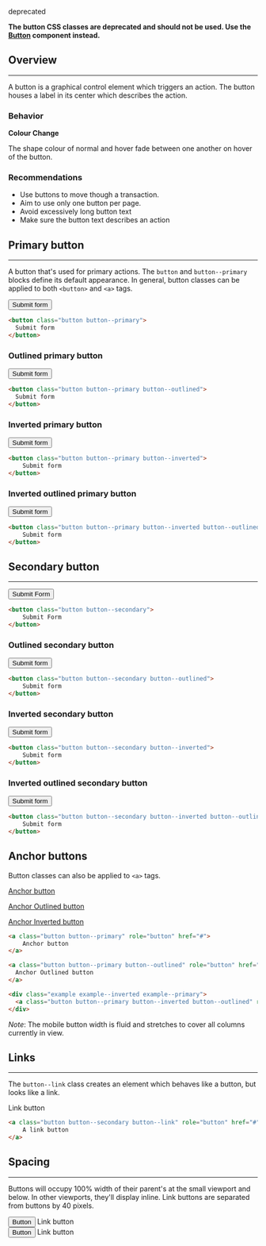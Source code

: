 <span class="docs--badge__deprecated">deprecated</span>

<strong>The button CSS classes are deprecated and should not be used. Use the [Button](#button) component instead.</strong>

## Overview

---

A button is a graphical control element which triggers an action. The button houses a label in its center which describes the action.

### Behavior

**Colour Change**

The shape colour of normal and hover fade between one another on hover of the button.

### Recommendations

* Use buttons to move though a transaction.
* Aim to use only one button per page.
* Avoid excessively long button text
* Make sure the button text describes an action

## Primary button

---

A button that's used for primary actions. The `button` and `button--primary` blocks define its default appearance. In general, button classes can be applied to both `<button>` and `<a>` tags.

<button class="button button--primary">
  Submit form
</button>

```html
<button class="button button--primary">
  Submit form
</button>
```

### Outlined primary button

<button class="button button--primary button--outlined">
  Submit form
</button>

```html
<button class="button button--primary button--outlined">
  Submit form
</button>
```

### Inverted primary button

<div class="example example--inverted example--primary">
    <button class="button button--primary button--inverted">
        Submit form
    </button>
</div>

```html
<button class="button button--primary button--inverted">
    Submit form
</button>
```

### Inverted outlined primary button

<div class="example example--inverted example--primary">
    <button class="button button--primary button--inverted button--outlined">
        Submit form
    </button>
</div>

```html
<button class="button button--primary button--inverted button--outlined">
    Submit form
</button>
```


## Secondary button

---

<button class="button button--secondary">
    Submit Form
</button>

```html
<button class="button button--secondary">
    Submit Form
</button>
```

### Outlined secondary button

<button class="button button--secondary button--outlined">
    Submit form
</button>

```html
<button class="button button--secondary button--outlined">
    Submit form
</button>
```

### Inverted secondary button

<div class="example example--inverted example--secondary">
    <button class="button button--secondary button--inverted">
        Submit form
    </button>
</div>

```html
<button class="button button--secondary button--inverted">
    Submit form
</button>
```

### Inverted outlined secondary button

<div class="example example--inverted example--secondary">
    <button class="button button--secondary button--inverted button--outlined">
        Submit form
    </button>
</div>

```html
<button class="button button--secondary button--inverted button--outlined">
    Submit form
</button>
```


## Anchor buttons

Button classes can also be applied to `<a>` tags.

<a class="button button--primary" role="button" href="#">Anchor button</a>

<a class="button button--primary button--outlined" role="button" href="#">Anchor Outlined button</a>
<div class="example example--inverted example--primary">
  <a class="button button--primary button--inverted button--outlined" role="button" href="#">Anchor Inverted button</a>
</div>

```html
<a class="button button--primary" role="button" href="#">
    Anchor button
</a>

<a class="button button--primary button--outlined" role="button" href="#">
  Anchor Outlined button
</a>

<div class="example example--inverted example--primary">
  <a class="button button--primary button--inverted button--outlined" role="button" href="#">Anchor Inverted button</a>
</div>
```

_Note_: The mobile button width is fluid and stretches to cover all columns currently in view.


## Links

---

The `button--link` class creates an element which behaves like a button, but looks like a link.

<div>
    <a class="button button--secondary button--link">Link button</a>
</div>

```html
<a class="button button--secondary button--link" role="button" href="#">
    A link button
</a>
```

## Spacing

---

Buttons will occupy 100% width of their parent's at the small viewport and below. In other viewports, they'll display inline. Link buttons are separated from buttons by 40 pixels.

<div>
    <button class="button button--secondary">Button</button>
    <a class="button button--secondary button--link">Link button</a>
</div>
<div>
    <button class="button button--primary">Button</button>
    <a class="button button--primary button--link">Link button</a>
</div>
